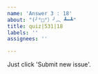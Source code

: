 ```yaml
---
name: 'Answer 3 : 18'
about: "(╯°□°）╯︵ ┻━┻"
title: quiz|531|18
labels: ''
assignees: ''

---
```


Just click 'Submit new issue'.

